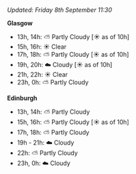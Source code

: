 *Updated: Friday 8th September 11:30*

**Glasgow**

* 13h, 14h: :partly_sunny: Partly Cloudy [:sunny: as of 10h]
* 15h, 16h: :sunny: Clear
* 17h, 18h: :partly_sunny: Partly Cloudy [:sunny: as of 10h]
* 19h, 20h: :cloud: Cloudy [:sunny: as of 10h]
* 21h, 22h: :sunny: Clear
* 23h, 0h: :partly_sunny: Partly Cloudy

**Edinburgh**

* 13h, 14h: :partly_sunny: Partly Cloudy
* 15h, 16h: :partly_sunny: Partly Cloudy [:sunny: as of 10h]
* 17h, 18h: :partly_sunny: Partly Cloudy
* 19h - 21h: :cloud: Cloudy
* 22h: :partly_sunny: Partly Cloudy
* 23h, 0h: :cloud: Cloudy
